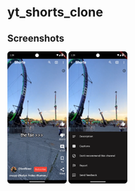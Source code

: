 # yt_shorts_clone

## Screenshots
<img src="https://github.com/axatabyss/YTShortsClone/blob/master/assets/screenshot1.png" height="300px"> <img src="https://github.com/axatabyss/YTShortsClone/blob/master/assets/screenshot2.png" height="300px">